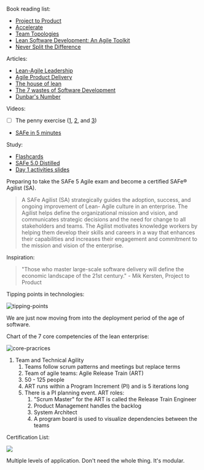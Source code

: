 Book reading list:

*   [Project to Product](https://www.amazon.com/Project-Product-Survive-Disruption-Framework/dp/1942788398)
*   [Accelerate](https://www.amazon.com/Accelerate-Building-Strategic-Agility-Faster-Moving/dp/1625271743/ref=pd_lpo_14_t_1/138-8652828-2722536?_encoding=UTF8&pd_rd_i=1625271743&pd_rd_r=117c69ae-42f0-4f09-814e-5c2e8495da5e&pd_rd_w=OeVB0&pd_rd_wg=ifXG0&pf_rd_p=7b36d496-f366-4631-94d3-61b87b52511b&pf_rd_r=82F5ETWCH9654PPGT146&psc=1&refRID=82F5ETWCH9654PPGT146)
*   [Team Topologies](https://www.amazon.com/Team-Topologies-Organizing-Business-Technology/dp/1942788819/ref=sr_1_1?dchild=1&keywords=devops+and+flow&qid=1596468978&s=digital-text&sr=1-1-catcorr)
*   [Lean Software Development: An Agile Toolkit](https://www.amazon.com/Lean-Software-Development-Agile-Toolkit-ebook-dp-B00HEL13HW/dp/B00HEL13HW/ref=mt_other?_encoding=UTF8&me=&qid=)
*   [Never Split the Difference](https://www.amazon.com/dp/B018FHCPDO/ref=dp-kindle-redirect?_encoding=UTF8&btkr=1)

Articles:

*   [Lean-Agile Leadership](https://www.scaledagileframework.com/lean-agile-leadership/)
*   [Agile Product Delivery](https://www.scaledagileframework.com/agile-product-delivery/)
*   [The house of lean](https://www.scaledagileframework.com/lean-agile-mindset/)
*   [The 7 wastes of Software Development](https://codepunk.io/the-seven-wastes-of-software-development/)
*   [Dunbar's Number](https://en.wikipedia.org/wiki/Dunbar%27s_number#:~:text=Dunbar's%20number%20is%20a%20suggested,relates%20to%20every%20other%20person.)

Videos:

*   [ ] The penny exercise ([1](https://vimeo.com/256459905/5a104a61c5), [2](https://vimeo.com/256460187/3c08a15bd3), and [3](https://vimeo.com/256460427/438210fe17))
*   [SAFe in 5 minutes](https://player.vimeo.com/video/368287)

Study:

*   [Flashcards](https://tinycards.duolingo.com/decks/4EXK16X7/safe-5-0)
*   [SAFe 5.0 Distilled](https://www.amazon.com/SAFe-5-0-Distilled-Achieving-Framework/dp/0136823408/ref=sr_1_2?crid=VHA9FD0ZYGHG&dchild=1&keywords=safe+5.0&qid=1596483567&sprefix=SAFe+5%2Caps%2C145&sr=8-2)
*   [Day 1 activities slides](https://docs.google.com/presentation/d/1Rsx7Q5-UdPMwhPISjOJ0HltqEqM_VouR/edit#slide=id.p1)

Preparing to take the SAFe 5 Agile exam and become a certified SAFe® Agilist (SA).

> A SAFe Agilist (SA) strategically guides the adoption, success, and ongoing improvement of Lean- Agile culture in an enterprise. The Agilist helps define the organizational mission and vision, and communicates strategic decisions and the need for change to all stakeholders and teams. The Agilist motivates knowledge workers by helping them develop their skills and careers in a way that enhances their capabilities and increases their engagement and commitment to the mission and vision of the enterprise.

Inspiration:

> "Those who master large-scale software delivery will define the economic landscape of the 21st century." - Mik Kersten, Project to Product

Tipping points in technologies:

![tipping-points](https://i.imgur.com/J2Il3zc.png)

We are just now moving from into the deployment period of the age of software.

Chart of the 7 core competencies of the lean enterprise:

![core-pracrices](https://i.imgur.com/atrXanq.png)

1.  Team and Technical Agility
    1.  Teams follow scrum patterns and meetings but replace terms
    2.  Team of agile teams: Agile Release Train (ART)
    3.  50 - 125 people
    4.  ART runs within a Program Increment (PI) and is 5 iterations long
    5.  There is a PI planning event. ART roles:
        1.  "Scrum Master" for the ART is called the Release Train Engineer
        2.  Product Management handles the backlog
        3.  System Architect
        4.  A program board is used to visualize dependencies between the teams

Certification List:

![](https://user-images.githubusercontent.com/1808235/89190132-04fd0b80-d56f-11ea-9a24-f6baa4991040.jpg)

Multiple levels of application. Don't need the whole thing. It's modular.
